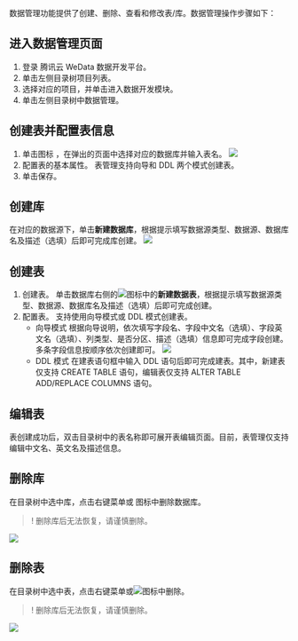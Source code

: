 ﻿数据管理功能提供了创建、删除、查看和修改表/库。数据管理操作步骤如下：
## 进入数据管理页面
1. 登录 腾讯云 WeData 数据开发平台。
2. 单击左侧目录树项目列表。
3. 选择对应的项目，并单击进入数据开发模块。
4. 单击左侧目录树中数据管理。

## 创建表并配置表信息
1. 单击图标 ，在弹出的页面中选择对应的数据库并输入表名。
![](https://qcloudimg.tencent-cloud.cn/raw/efc2544283fd6cd30ebcc6b3706eabd0.png)
2. 配置表的基本属性。
表管理支持向导和 DDL 两个模式创建表。
3. 单击保存。

## 创建库
在对应的数据源下，单击**新建数据库**，根据提示填写数据源类型、数据源、数据库名及描述（选填）后即可完成库创建。
![](https://qcloudimg.tencent-cloud.cn/raw/5f963c2ed6a375849fd8546caa8ec1ff.png)

## 创建表
1. 创建表。
单击数据库右侧的![](https://qcloudimg.tencent-cloud.cn/raw/e3ae0780ad7f1bbb56488e19aa69b2db.png)图标中的**新建数据表**，根据提示填写数据源类型、数据源、数据库名及描述（选填）后即可完成创建。
2. 配置表。
支持使用向导模式或 DDL 模式创建表。
	- 向导模式
根据向导说明，依次填写字段名、字段中文名（选填）、字段英文名（选填）、列类型、是否分区、描述（选填）信息即可完成字段创建。多条字段信息按顺序依次创建即可。
![](https://qcloudimg.tencent-cloud.cn/raw/765e4bdf9e06f3ddea2d1a06b9e03236.png)
	- DDL 模式
在建表语句框中输入 DDL 语句后即可完成建表。其中，新建表仅支持 CREATE TABLE 语句，编辑表仅支持 ALTER TABLE ADD/REPLACE COLUMNS 语句。

## 编辑表
表创建成功后，双击目录树中的表名称即可展开表编辑页面。目前，表管理仅支持编辑中文名、英文名及描述信息。

## 删除库
在目录树中选中库，点击右键菜单或 图标中删除数据库。
>! 删除库后无法恢复，请谨慎删除。
>
![](https://qcloudimg.tencent-cloud.cn/raw/3847895240d914aa4decaa70cea7d57c.png)

## 删除表
在目录树中选中表，点击右键菜单或![](https://qcloudimg.tencent-cloud.cn/raw/37975acbd7608ecf84b7da7b0aa4954b.png)图标中删除。
>! 删除库后无法恢复，请谨慎删除。
>
![](https://qcloudimg.tencent-cloud.cn/raw/a6b4dca479712cfb2694a959c73bdc1a.png)

















